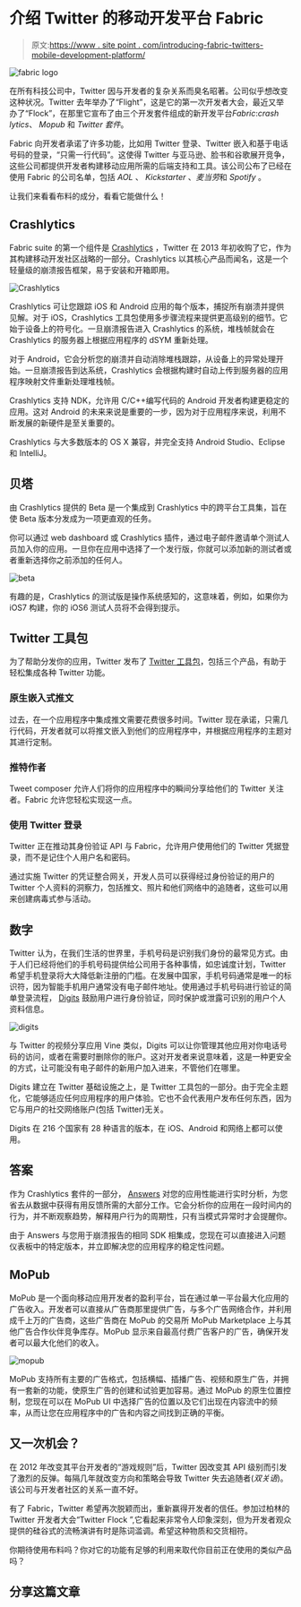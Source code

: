# 介绍 Twitter 的移动开发平台 Fabric

> 原文:[https://www . site point . com/introducing-fabric-twitters-mobile-development-platform/](https://www.sitepoint.com/introducing-fabric-twitters-mobile-development-platform/)

![fabric logo](../Images/3463863b980f3a8f67c372c77a10e7d2.png)

在所有科技公司中，Twitter 因与开发者的复杂关系而臭名昭著。公司似乎想改变这种状况。Twitter 去年举办了“Flight”，这是它的第一次开发者大会，最近又举办了“Flock”，在那里它宣布了由三个开发套件组成的新开发平台*Fabric*:*crash lytics*、 *Mopub* 和 *Twitter 套件*。

Fabric 向开发者承诺了许多功能，比如用 Twitter 登录、Twitter 嵌入和基于电话号码的登录，“只需一行代码”。这使得 Twitter 与亚马逊、脸书和谷歌展开竞争，这些公司都提供开发者构建移动应用所需的后端支持和工具。该公司公布了已经在使用 Fabric 的公司名单，包括 *AOL* 、 *Kickstarter* 、*麦当劳*和 *Spotify* 。

让我们来看看布料的成分，看看它能做什么！

## Crashlytics

Fabric suite 的第一个组件是 [Crashlytics](https://get.fabric.io/crashlytics) ，Twitter 在 2013 年初收购了它，作为其构建移动开发社区战略的一部分。Crashlytics 以其核心产品而闻名，这是一个轻量级的崩溃报告框架，易于安装和开箱即用。

![Crashlytics](../Images/a73956b00d84deea5b4edf54b1f6572e.png)

Crashlytics 可让您跟踪 iOS 和 Android 应用的每个版本，捕捉所有崩溃并提供见解。对于 iOS，Crashlytics 工具包使用多步骤流程来提供更高级别的细节。它始于设备上的符号化。一旦崩溃报告进入 Crashlytics 的系统，堆栈帧就会在 Crashlytics 的服务器上根据应用程序的 dSYM 重新处理。

对于 Android，它会分析您的崩溃并自动消除堆栈跟踪，从设备上的异常处理开始。一旦崩溃报告到达系统，Crashlytics 会根据构建时自动上传到服务器的应用程序映射文件重新处理堆栈帧。

Crashlytics 支持 NDK，允许用 C/C++编写代码的 Android 开发者构建更稳定的应用。这对 Android 的未来来说是重要的一步，因为对于应用程序来说，利用不断发展的新硬件是至关重要的。

Crashlytics 与大多数版本的 OS X 兼容，并完全支持 Android Studio、Eclipse 和 IntelliJ。

## 贝塔

由 Crashlytics 提供的 Beta 是一个集成到 Crashlytics 中的跨平台工具集，旨在使 Beta 版本分发成为一项更直观的任务。

你可以通过 web dashboard 或 Crashlytics 插件，通过电子邮件邀请单个测试人员加入你的应用。一旦你在应用中选择了一个发行版，你就可以添加新的测试者或者重新选择你之前添加的任何人。

![beta](../Images/e3ef09b9afd4b31a8a1d4a75a04c782d.png)

有趣的是，Crashlytics 的测试版是操作系统感知的，这意味着，例如，如果你为 iOS7 构建，你的 iOS6 测试人员将不会得到提示。

## Twitter 工具包

为了帮助分发你的应用，Twitter 发布了 [Twitter 工具包](https://dev.twitter.com/twitter-kit/overview)，包括三个产品，有助于轻松集成各种 Twitter 功能。

### 原生嵌入式推文

过去，在一个应用程序中集成推文需要花费很多时间。Twitter 现在承诺，只需几行代码，开发者就可以将推文嵌入到他们的应用程序中，并根据应用程序的主题对其进行定制。

### 推特作者

Tweet composer 允许人们将你的应用程序中的瞬间分享给他们的 Twitter 关注者。Fabric 允许您轻松实现这一点。

### 使用 Twitter 登录

Twitter 正在推动其身份验证 API 与 Fabric，允许用户使用他们的 Twitter 凭据登录，而不是记住个人用户名和密码。

通过实施 Twitter 的凭证整合网关，开发人员可以获得经过身份验证的用户的 Twitter 个人资料的洞察力，包括推文、照片和他们网络中的追随者，这些可以用来创建病毒式参与活动。

## 数字

Twitter 认为，在我们生活的世界里，手机号码是识别我们身份的最常见方式。由于人们已经将他们的手机号码提供给公司用于各种事情，如忠诚度计划，Twitter 希望手机登录将大大降低新注册的门槛。在发展中国家，手机号码通常是唯一的标识符，因为智能手机用户通常没有电子邮件地址。使用通过手机号码进行验证的简单登录流程， [Digits](https://get.fabric.io/digits) 鼓励用户进行身份验证，同时保护或泄露可识别的用户个人资料信息。

![digits](../Images/7f1a88c67f4a5ef6d54b8fd55731191e.png)

与 Twitter 的视频分享应用 Vine 类似，Digits 可以让你管理其他应用对你电话号码的访问，或者在需要时删除你的账户。这对开发者来说意味着，这是一种更安全的方式，让可能没有电子邮件的新用户加入进来，不管他们在哪里。

Digits 建立在 Twitter 基础设施之上，是 Twitter 工具包的一部分。由于完全主题化，它能够适应任何应用程序的用户体验。它也不会代表用户发布任何东西，因为它与用户的社交网络账户(包括 Twitter)无关。

Digits 在 216 个国家有 28 种语言的版本，在 iOS、Android 和网络上都可以使用。

## 答案

作为 Crashlytics 套件的一部分， [Answers](https://get.fabric.io/answers) 对您的应用性能进行实时分析，为您省去从数据中获得有用反馈所需的大部分工作。它会分析你的应用在一段时间内的行为，并不断观察趋势，解释用户行为的周期性，只有当模式异常时才会提醒你。

由于 Answers 与您用于崩溃报告的相同 SDK 相集成，您现在可以直接进入问题仪表板中的特定版本，并立即解决您的应用程序的稳定性问题。

## MoPub

MoPub 是一个面向移动应用开发者的盈利平台，旨在通过单一平台最大化应用的广告收入。开发者可以直接从广告商那里提供广告，与多个广告网络合作，并利用成千上万的广告商，这些广告商在 MoPub 的交易所 MoPub Marketplace 上与其他广告合作伙伴竞争库存。MoPub 显示来自最高付费广告客户的广告，确保开发者可以最大化他们的收入。

![mopub](../Images/e56636a220266310705bb4f564a35e58.png)

MoPub 支持所有主要的广告格式，包括横幅、插播广告、视频和原生广告，并拥有一套新的功能，使原生广告的创建和试验更加容易。通过 MoPub 的原生位置控制，您现在可以在 MoPub UI 中选择广告的位置以及它们出现在内容流中的频率，从而让您在应用程序中的广告和内容之间找到正确的平衡。

## 又一次机会？

在 2012 年改变其平台开发者的“游戏规则”后，Twitter 因改变其 API 级别而引发了激烈的反弹。每隔几年就改变方向和策略会导致 Twitter 失去追随者(*双关语*)。该公司与开发者社区的关系一直不好。

有了 Fabric，Twitter 希望再次脱颖而出，重新赢得开发者的信任。参加过柏林的 Twitter 开发者大会“Twitter Flock ”,它看起来非常令人印象深刻，但为开发者观众提供的硅谷式的流畅演讲有时是陈词滥调。希望这种物质和交货相符。

你期待使用布料吗？你对它的功能有足够的利用来取代你目前正在使用的类似产品吗？

## 分享这篇文章